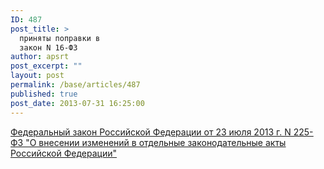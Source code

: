 ```yaml
---
ID: 487
post_title: >
  приняты поправки в
  закон N 16-ФЗ
author: apsrt
post_excerpt: ""
layout: post
permalink: /base/articles/487
published: true
post_date: 2013-07-31 16:25:00
---
```

<a href="http://www.apsrt.ru/docs/ty23.doc"><span style="text-decoration:underline;"> Федеральный закон Российской Федерации от 23 июля 2013 г. N 225-ФЗ &quot;О внесении изменений в отдельные законодательные акты Российской Федерации&quot; </span></a>